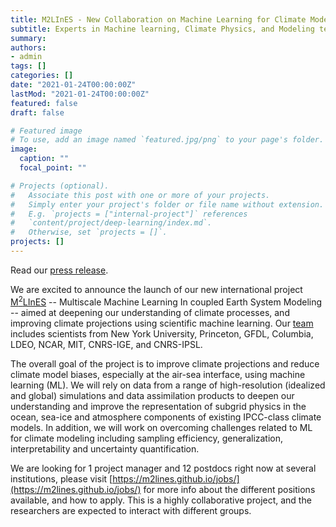 ```yaml
---
title: M2LInES - New Collaboration on Machine Learning for Climate Modeling support by Schmidt Futures
subtitle: Experts in Machine learning, Climate Physics, and Modeling team up to deepen our understanding of climate
summary:  
authors:
- admin
tags: []
categories: []
date: "2021-01-24T00:00:00Z"
lastMod: "2021-01-24T00:00:00Z"
featured: false
draft: false

# Featured image
# To use, add an image named `featured.jpg/png` to your page's folder. 
image:
  caption: ""
  focal_point: ""

# Projects (optional).
#   Associate this post with one or more of your projects.
#   Simply enter your project's folder or file name without extension.
#   E.g. `projects = ["internal-project"]` references 
#   `content/project/deep-learning/index.md`.
#   Otherwise, set `projects = []`.
projects: []
---
```


Read our [press release](https://www.nyu.edu/about/news-publications/news/2021/march/international-collaboration-will-use-artificial-intelligence-to-.html). 

We are excited to announce the launch of our new international project [M<sup>2</sup>LInES](https://m2lines.github.io/) --  Multiscale Machine Learning In coupled Earth System Modeling --  aimed at deepening our understanding of climate processes, and improving climate projections using scientific machine learning. Our [team](https://m2lines.github.io/team/) includes scientists from New York University, Princeton, GFDL, Columbia, LDEO, NCAR, MIT, CNRS-IGE, and CNRS-IPSL.  

The overall goal of the project is to improve climate projections and reduce climate model biases, especially at the air-sea interface, using machine learning (ML). We will rely on data from a range of high-resolution (idealized and global) simulations and data assimilation products to deepen our understanding and improve the representation of subgrid physics in the ocean, sea-ice and atmosphere components of existing IPCC-class climate models. In addition, we will work on overcoming challenges related to ML for climate modeling including sampling efficiency, generalization, interpretability and uncertainty quantification. 

We are looking for 1 project manager and 12 postdocs right now at several institutions, please visit [https://m2lines.github.io/jobs/](https://m2lines.github.io/jobs/) for more info about the different positions available, and how to apply. This is a highly collaborative project, and the researchers are expected to interact with different groups.
